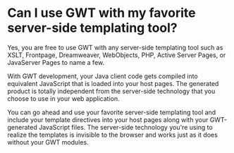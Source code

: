 # Can I use GWT with my favorite server-side templating tool? #

Yes, you are free to use GWT with any server-side templating tool such as XSLT, Frontpage, Dreamweaver, WebObjects, PHP, Active Server Pages, or JavaServer Pages to name a few.

With GWT development, your Java client code gets compiled into equivalent JavaScript that is loaded into your host pages. The generated product is totally independent from the server-side technology that you choose to use in your web application.

You can go ahead and use your favorite server-side templating tool and include your template directives into your host pages along with your GWT-generated JavaScript files. The server-side technology you're using to realize the templates is invisible to the browser and works just as it does without your GWT modules.